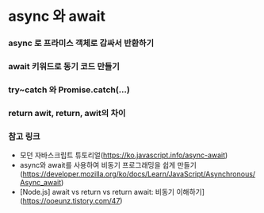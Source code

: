 #  async 와 await

### async 로 프라미스 객체로 감싸서 반환하기



### await 키워드로 동기 코드 만들기



### try~catch 와 Promise.catch(...)



### return awit, return, awit의 차이



### 참고 링크

* 모던 자바스크립트 튜토리얼(https://ko.javascript.info/async-await)
* async와 await를 사용하여 비동기 프로그래밍을 쉽게 만들기(https://developer.mozilla.org/ko/docs/Learn/JavaScript/Asynchronous/Async_await)
* [Node.js] await vs return vs return await: 비동기 이해하기](https://ooeunz.tistory.com/47)
